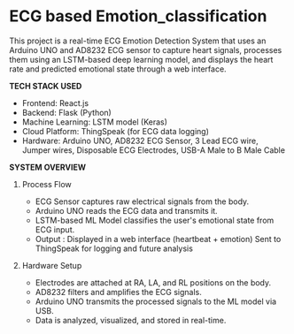 # ECG based Emotion_classification
This project is a real-time ECG Emotion Detection System that uses an Arduino UNO and AD8232 ECG sensor to capture heart signals, processes them using an LSTM-based deep learning model, and displays the heart rate and predicted emotional state through a web interface.

**TECH STACK USED**
  - Frontend: React.js
  - Backend: Flask (Python)
  - Machine Learning: LSTM model (Keras)
  - Cloud Platform: ThingSpeak (for ECG data logging)
  - Hardware: Arduino UNO, AD8232 ECG Sensor, 3 Lead ECG wire, Jumper wires, Disposable ECG Electrodes, USB-A Male to B Male Cable

**SYSTEM OVERVIEW**
1. Process Flow
   - ECG Sensor captures raw electrical signals from the body.
   - Arduino UNO reads the ECG data and transmits it.
   - LSTM-based ML Model classifies the user's emotional state from ECG input.
   - Output :
       Displayed in a web interface (heartbeat + emotion)
       Sent to ThingSpeak for logging and future analysis

2. Hardware Setup
   - Electrodes are attached at RA, LA, and RL positions on the body.
   - AD8232 filters and amplifies the ECG signals.
   - Arduino UNO transmits the processed signals to the ML model via USB.
   - Data is analyzed, visualized, and stored in real-time.



